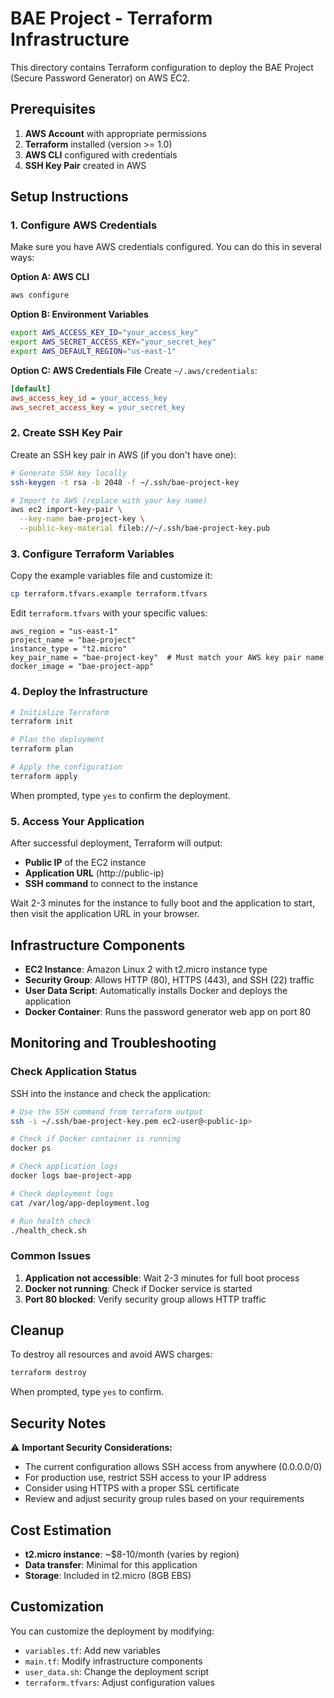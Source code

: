 # BAE Project - Terraform Infrastructure

This directory contains Terraform configuration to deploy the BAE Project (Secure Password Generator) on AWS EC2.

## Prerequisites

1. **AWS Account** with appropriate permissions
2. **Terraform** installed (version >= 1.0)
3. **AWS CLI** configured with credentials
4. **SSH Key Pair** created in AWS

## Setup Instructions

### 1. Configure AWS Credentials

Make sure you have AWS credentials configured. You can do this in several ways:

**Option A: AWS CLI**
```bash
aws configure
```

**Option B: Environment Variables**
```bash
export AWS_ACCESS_KEY_ID="your_access_key"
export AWS_SECRET_ACCESS_KEY="your_secret_key"
export AWS_DEFAULT_REGION="us-east-1"
```

**Option C: AWS Credentials File**
Create `~/.aws/credentials`:
```ini
[default]
aws_access_key_id = your_access_key
aws_secret_access_key = your_secret_key
```

### 2. Create SSH Key Pair

Create an SSH key pair in AWS (if you don't have one):

```bash
# Generate SSH key locally
ssh-keygen -t rsa -b 2048 -f ~/.ssh/bae-project-key

# Import to AWS (replace with your key name)
aws ec2 import-key-pair \
  --key-name bae-project-key \
  --public-key-material fileb://~/.ssh/bae-project-key.pub
```

### 3. Configure Terraform Variables

Copy the example variables file and customize it:

```bash
cp terraform.tfvars.example terraform.tfvars
```

Edit `terraform.tfvars` with your specific values:

```hcl
aws_region = "us-east-1"
project_name = "bae-project"
instance_type = "t2.micro"
key_pair_name = "bae-project-key"  # Must match your AWS key pair name
docker_image = "bae-project-app"
```

### 4. Deploy the Infrastructure

```bash
# Initialize Terraform
terraform init

# Plan the deployment
terraform plan

# Apply the configuration
terraform apply
```

When prompted, type `yes` to confirm the deployment.

### 5. Access Your Application

After successful deployment, Terraform will output:

- **Public IP** of the EC2 instance
- **Application URL** (http://public-ip)
- **SSH command** to connect to the instance

Wait 2-3 minutes for the instance to fully boot and the application to start, then visit the application URL in your browser.

## Infrastructure Components

- **EC2 Instance**: Amazon Linux 2 with t2.micro instance type
- **Security Group**: Allows HTTP (80), HTTPS (443), and SSH (22) traffic
- **User Data Script**: Automatically installs Docker and deploys the application
- **Docker Container**: Runs the password generator web app on port 80

## Monitoring and Troubleshooting

### Check Application Status

SSH into the instance and check the application:

```bash
# Use the SSH command from terraform output
ssh -i ~/.ssh/bae-project-key.pem ec2-user@<public-ip>

# Check if Docker container is running
docker ps

# Check application logs
docker logs bae-project-app

# Check deployment logs
cat /var/log/app-deployment.log

# Run health check
./health_check.sh
```

### Common Issues

1. **Application not accessible**: Wait 2-3 minutes for full boot process
2. **Docker not running**: Check if Docker service is started
3. **Port 80 blocked**: Verify security group allows HTTP traffic

## Cleanup

To destroy all resources and avoid AWS charges:

```bash
terraform destroy
```

When prompted, type `yes` to confirm.

## Security Notes

⚠️ **Important Security Considerations:**

- The current configuration allows SSH access from anywhere (0.0.0.0/0)
- For production use, restrict SSH access to your IP address
- Consider using HTTPS with a proper SSL certificate
- Review and adjust security group rules based on your requirements

## Cost Estimation

- **t2.micro instance**: ~$8-10/month (varies by region)
- **Data transfer**: Minimal for this application
- **Storage**: Included in t2.micro (8GB EBS)

## Customization

You can customize the deployment by modifying:

- `variables.tf`: Add new variables
- `main.tf`: Modify infrastructure components
- `user_data.sh`: Change the deployment script
- `terraform.tfvars`: Adjust configuration values
